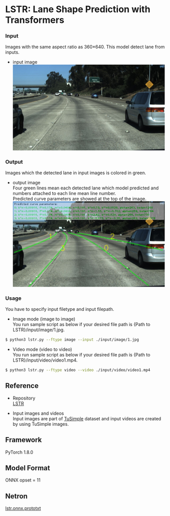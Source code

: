 # LSTR: Lane Shape Prediction with Transformers

### Input
Images with the same aspect ratio as 360×640. This model detect lane from inputs.
- input image    
![入力画像](./raw/input.jpg)    

### Output
Images which the detected lane in input images is colored in green.
- output image    
Four green lines mean each detected lane which model predicted and numbers attached to each line mean line number.    
Predicted curve parameters are showed at the top of the image.
![出力画像](./raw/output.jpg)

### Usage
You have to specify input filetype and input filepath.    
- Image mode (image to image)   
You run sample script as below if your desired file path is {Path to LSTR}/input/image/1.jpg.
```bash
$ python3 lstr.py --ftype image --input ./input/image/1.jpg
```

- Video mode (video to video)   
You run sample script as below if your desired file path is {Path to LSTR}/input/video/video1.mp4.
```bash
$ python3 lstr.py --ftype video --video ./input/video/video1.mp4
```



## Reference
- Repository    
[LSTR](https://github.com/liuruijin17/LSTR)

- Input images and videos    
Input images are part of [TuSimple](https://github.com/TuSimple/tusimple-benchmark) dataset and input videos are created by using TuSimple images.

## Framework

PyTorch 1.8.0


## Model Format

ONNX opset = 11

## Netron

[lstr.onnx.prototxt](https://netron.app/?url=https://storage.googleapis.com/ailia-models/lstr/lstr.onnx.prototxt)
